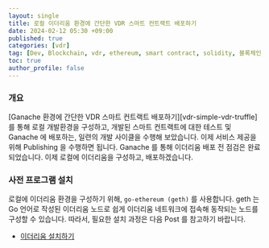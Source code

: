 ```yaml
---
layout: single
title: 로컬 이더리움 환경에 간단한 VDR 스마트 컨트랙트 배포하기
date: 2024-02-12 05:30 +09:00
published: true
categories: [vdr]
tag: [Dev, Blockchain, vdr, ethereum, smart contract, solidity, 블록체인, 이더리움, 스마트 컨트랙트, 솔리디티, SSI, DID, Ganache, deploy]
toc: true
author_profile: false
---
```


### 개요

[Ganache 환경에 간단한 VDR 스마트 컨트랙트 배포하기][vdr-simple-vdr-truffle]를 통해 로컬 개발환경을 구성하고, 개발된 스마트 컨트랙트에 대한 테스트 및 Ganache 에 배포하는, 일련의 개발 사이클을 수행해 보았습니다. 이제 서비스 제공을 위해 Publishing 을 수행하면 됩니다. 
Ganache 를 통해 이더리움 배포 전 점검은 완료되었습니다. 이제 로컬에 이더리움을 구성하고, 배포하겠습니다. 

### 사전 프로그램 설치

로컬에 이더리움 환경을 구성하기 위해, `go-ethereum (geth)` 를 사용합니다.
geth 는 Go 언어로 작성된 이더리움 노드로 쉽게 이더리움 네트워크에 접속해 동작되는 노드를 구성할 수 있습니다. 
따라서, 필요한 설치 과정은 다음 Post 를 참고하기 바랍니다.

- [이더리움 설치하기]()

